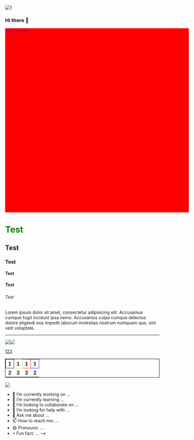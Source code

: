 ![1](https://user-images.githubusercontent.com/109990085/189502132-5bf8ec7e-b92c-4c65-ace6-bf8493b4ff40.png)
### Hi there 👋
<div style="background-color: red; color: purple; width: 600px; height: 600px" >TEST TEXT</div>
<link href="https://github.com/RomanDelinkevych?tab=repositories">
<a href="https://github.com/RomanDelinkevych?tab=repositories"></a>
<h1 style="color: green">Test</h1>
<h2>Test</h2>
<h3>Test</h3>
<h4>Test</h4>
<h5>Test</h5>
<h6>Test</h6>

<p>Lorem ipsum dolor sit amet, consectetur adipisicing elit. Accusamus cumque fugit incidunt ipsa nemo. Accusamus culpa cumque delectus dolore eligendi eos impedit laborum molestias nostrum numquam quo, sint velit voluptate.</p>

<hr>

<table style="border: 1px solid black">
    <thead>
    <tr style="border: 1px solid black">
        <th style="border: 1px solid black">1</th>
        <th style="border: 1px solid greenyellow">1</th>
        <th style="border: 1px solid red">1</th>
        <th style="border: 1px solid blue">1</th>
    </tr>
    </thead>
    <tbody>
    <tr>
        <th>2</th>
        <th>2</th>
        <th>2</th>
        <th>2</th>
    </tr>
    </tbody>
    <img src="https://fruit-time.ua/images/cache/products/5a/yabluko-zelene-grenni-smit-imp__126-500x500.webp">
    <img src="https://media.newyorker.com/photos/623a1413d2edfd75e5c5c7d5/master/pass/halpern_ukraine_hack.gif">

<a href="https://media.newyorker.com/photos/623a1413d2edfd75e5c5c7d5/master/pass/halpern_ukraine_hack.gif"></a>
    <a href="https://fruit-time.ua/images/cache/products/5a/yabluko-zelene-grenni-smit-imp__126-500x500.webp">
        <p>123</p>
    </a>
</table>
<img src="https://media.newyorker.com/photos/623a1413d2edfd75e5c5c7d5/master/pass/halpern_ukraine_hack.gif">


- 🔭 I’m currently working on ...
- 🌱 I’m currently learning ...
- 👯 I’m looking to collaborate on ...
- 🤔 I’m looking for help with ...
- 💬 Ask me about ...
- 📫 How to reach me: ...
- 😄 Pronouns: ...
- ⚡ Fun fact: ...
-->
